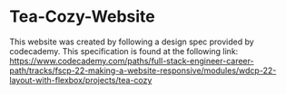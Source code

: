 # Tea-Cozy-Website
This website was created by following a design spec provided by codecademy.
This specification is found at the following link:
https://www.codecademy.com/paths/full-stack-engineer-career-path/tracks/fscp-22-making-a-website-responsive/modules/wdcp-22-layout-with-flexbox/projects/tea-cozy
